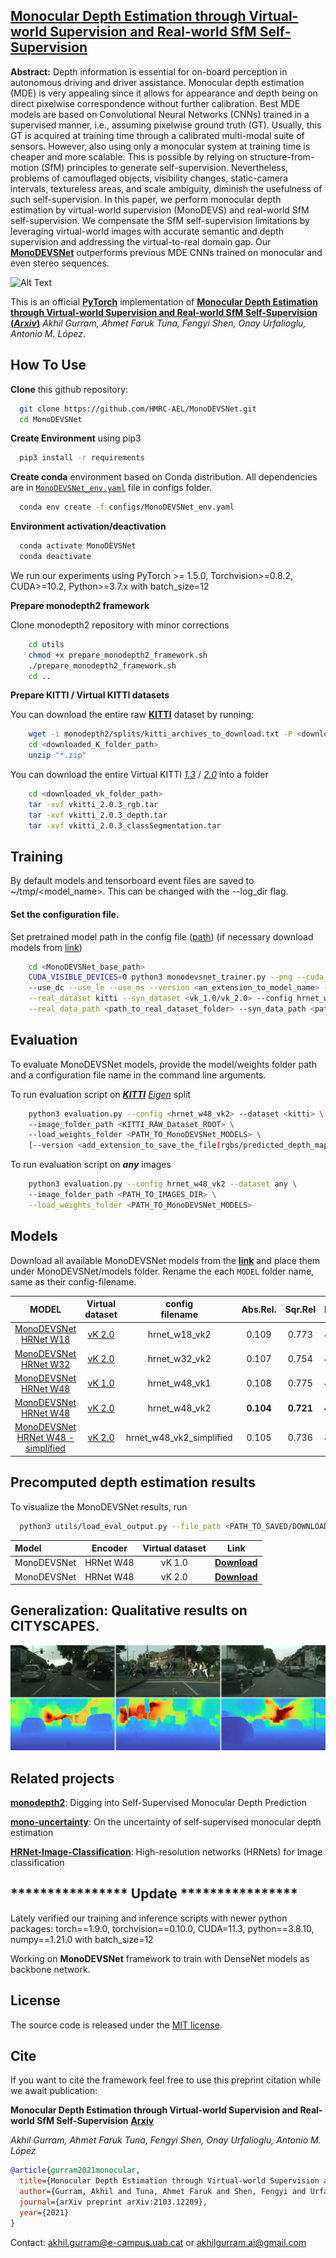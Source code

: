 ## [**Monocular Depth Estimation through Virtual-world Supervision and Real-world SfM Self-Supervision**](https://arxiv.org/abs/2103.12209)
**Abstract:** Depth information is essential for on-board perception in autonomous driving and driver assistance. Monocular depth estimation (MDE) is very appealing since it allows for appearance and depth being on direct pixelwise correspondence without further calibration. Best MDE models are based on Convolutional Neural Networks (CNNs) trained in a supervised manner, i.e., assuming pixelwise ground truth (GT). Usually, this GT is acquired at training time through a calibrated multi-modal suite of sensors. However, also using only a monocular system at training time is cheaper and more scalable. This is possible by relying on structure-from-motion (SfM) principles to generate self-supervision. Nevertheless, problems of camouflaged objects, visibility changes, static-camera intervals, textureless areas, and scale ambiguity, diminish the usefulness of such self-supervision. In this paper, we perform monocular depth estimation by virtual-world supervision (MonoDEVS) and real-world SfM self-supervision. We compensate the SfM self-supervision limitations by leveraging virtual-world images with accurate semantic and depth supervision and addressing the virtual-to-real domain gap. Our [**MonoDEVSNet**](https://arxiv.org/abs/2103.12209) outperforms previous MDE CNNs trained on monocular and even stereo sequences.


![Alt Text](media/figures/monodevsnet_kitti_seq.gif)


This is an official [**PyTorch**](https://pytorch.org/) implementation of [**Monocular Depth Estimation through Virtual-world Supervision and Real-world SfM Self-Supervision (*Arxiv*)**](https://arxiv.org/abs/2103.12209) 
*Akhil Gurram, Ahmet Faruk Tuna, Fengyi Shen, Onay Urfalioglu, Antonio M. López*.


## How To Use
**Clone** this github repository:
```bash
  git clone https://github.com/HMRC-AEL/MonoDEVSNet.git
  cd MonoDEVSNet
```

**Create Environment** using pip3

```bash
  pip3 install -r requirements
```


**Create conda** environment based on Conda distribution. All dependencies are in [`MonoDEVSNet_env.yaml`](configs/MonoDEVSNet_env.yaml) file in configs folder.

```bash
  conda env create -f configs/MonoDEVSNet_env.yaml
```


**Environment activation/deactivation**
```bash
  conda activate MonoDEVSNet
  conda deactivate
```

We run our experiments using PyTorch >= 1.5.0, Torchvision>=0.8.2, CUDA>=10.2, Python>=3.7.x with batch_size=12 

**Prepare monodepth2 framework**

Clone monodepth2 repository with minor corrections

```bash
    cd utils
    chmod +x prepare_monodepth2_framework.sh
    ./prepare_monodepth2_framework.sh
    cd ..
```

**Prepare KITTI / Virtual KITTI datasets**

You can download the entire raw [**KITTI**](http://www.cvlibs.net/datasets/kitti/raw_data.php) dataset by running:
```bash
    wget -i monodepth2/splits/kitti_archives_to_download.txt -P <downloaded_K_folder_path/>
    cd <downloaded_K_folder_path>
    unzip "*.zip"
```

You can download the entire Virtual KITTI [*1.3*](https://europe.naverlabs.com/research/computer-vision/proxy-virtual-worlds-vkitti-1/) / [*2.0*](https://europe.naverlabs.com/research/computer-vision/proxy-virtual-worlds-vkitti-2/) into a folder
```bash
    cd <downloaded_vk_folder_path>
    tar -xvf vkitti_2.0.3_rgb.tar
    tar -xvf vkitti_2.0.3_depth.tar
    tar -xvf vkitti_2.0.3_classSegmentation.tar
```


## Training

By default models and tensorboard event files are saved to ~/tmp/<model_name>. This can be changed with the --log_dir flag.

#### Set the configuration file. 

Set pretrained model path in the config file ([path](configs/hrnet_w48_vk2.yaml)) (if necessary download models from [link](https://github.com/HRNet/HRNet-Image-Classification))

```bash
    cd <MonoDEVSNet_base_path>
    CUDA_VISIBLE_DEVICES=0 python3 monodevsnet_trainer.py --png --cuda_idx 0 --num_workers 4 --batch_size 10 --height 192 --width 640 \  
    --use_dc --use_le --use_ms --version <an_extension_to_model_name> --num_epochs 100 --max_depth 80. \
    --real_dataset kitti --syn_dataset <vk_1.0/vk_2.0> --config hrnet_w<18/32/48>_vk<1/2> \
    --real_data_path <path_to_real_dataset_folder> --syn_data_path <path_to_synthetic_dataset_folder>
```


## Evaluation

To evaluate MonoDEVSNet models, provide the model/weights folder path and a configuration file name in the command line arguments.

To run evaluation script on [***KITTI***](http://www.cvlibs.net/datasets/kitti/raw_data.php) [*Eigen*](splits/eigen/test_files.txt) split
```bash
    python3 evaluation.py --config <hrnet_w48_vk2> --dataset <kitti> \ 
    --image_folder_path <KITTI_RAW_Dataset_ROOT> \ 
    --load_weights_folder <PATH_TO_MonoDEVSNet_MODELS> \    
    [--version <add_extension_to_save_the_file(rgbs/predicted_depth_maps)>](optional)
```

To run evaluation script on ***any*** images 
```bash
    python3 evaluation.py --config hrnet_w48_vk2 --dataset any \ 
    --image_folder_path <PATH_TO_IMAGES_DIR> \
    --load_weights_folder <PATH_TO_MonoDEVSNet_MODELS>
```

## Models
Download all available MonoDEVSNet models from the [**link**](https://drive.google.com/drive/folders/1_Zbk6AjOcJ34ERlB8mpu5xT84ptbd1Iz?usp=sharing) and place them under MonoDEVSNet/models folder. Rename the each `MODEL` folder name, same as their config-filename.

| MODEL | Virtual dataset | config <br> filename | Abs.Rel. | Sqr.Rel | RMSE | d < 1.25 |
| :---: | :---: | :---: | :---: |  :---: |  :---: |  :---: |
| [MonoDEVSNet HRNet W18](https://drive.google.com/drive/folders/1gvwhFKDLY1I3-V19yCCRfgsIGLxOg4rn?usp=sharing) | [vK 2.0](https://europe.naverlabs.com/research/computer-vision/proxy-virtual-worlds-vkitti-2/) | hrnet_w18_vk2 | 0.109 | 0.773 | 4.524 | 0.871 |
| [MonoDEVSNet HRNet W32](https://drive.google.com/drive/folders/1HMXBew30d4QUgagDQXEPu3lH14kxSVRz?usp=sharing) | [vK 2.0](https://europe.naverlabs.com/research/computer-vision/proxy-virtual-worlds-vkitti-2/) | hrnet_w32_vk2  | 0.107 | 0.754 | 4.510 | 0.875 |
| [MonoDEVSNet HRNet W48](https://drive.google.com/drive/folders/1rt0A-GqGoSnSR2YkpLRySo03I7FGKW_4?usp=sharing) | [vK 1.0](https://europe.naverlabs.com/research/computer-vision/proxy-virtual-worlds-vkitti-1/) | hrnet_w48_vk1  | 0.108 | 0.775 | 4.464 | 0.875 | 
| [MonoDEVSNet HRNet W48](https://drive.google.com/drive/folders/1-Ufc4ChU9LrTtlurq61A-N6B-KP2Nc_R?usp=sharing) | [vK 2.0](https://europe.naverlabs.com/research/computer-vision/proxy-virtual-worlds-vkitti-2/) | hrnet_w48_vk2 | **0.104** | **0.721** | **4.396** | **0.880** |
| [MonoDEVSNet HRNet W48 - simplified](https://drive.google.com/drive/folders/1VgeqWoYFQckxEjeME7TMwLXtBXsq1IFe?usp=sharing) | [vK 2.0](https://europe.naverlabs.com/research/computer-vision/proxy-virtual-worlds-vkitti-2/) | hrnet_w48_vk2_simplified | 0.105 | 0.736 | 4.471 | 0.875 |


## Precomputed depth estimation results

To visualize the MonoDEVSNet results, run 

```bash
  python3 utils/load_eval_output.py --file_path <PATH_TO_SAVED/DOWNLOADED_FILE>
``` 

| Model | Encoder | Virtual dataset | Link |
| :--- | :---: | :---: | :---: |
| MonoDEVSNet | HRNet W48 | vK 1.0 | [**Download**](https://drive.google.com/file/d/1MpCXKVih-LKFVtQ0Nm4CR53sJpk0T5Ah/view?usp=sharing)
| MonoDEVSNet | HRNet W48 | vK 2.0 | [**Download**](https://drive.google.com/file/d/1DLLyaHVdsmifyFGatzpU4vIvu-CcfR2I/view?usp=sharing)

## Generalization: Qualitative results on CITYSCAPES.

![Alt Text](media/figures/generalization_cityscapes_qualitative_results.png)


## Related projects

[**monodepth2**](https://github.com/nianticlabs/monodepth2): Digging into Self-Supervised Monocular Depth Prediction

[**mono-uncertainty**](https://github.com/mattpoggi/mono-uncertainty): On the uncertainty of
self-supervised monocular depth estimation

[**HRNet-Image-Classification**](https://github.com/HRNet/HRNet-Image-Classification): High-resolution networks (HRNets) for Image classification


## **************** Update ****************

Lately verified our training and inference scripts with newer python packages: 
torch==1.9.0, torchvision==0.10.0, CUDA=11.3, python==3.8.10, numpy==1.21.0 with batch_size=12

Working on **MonoDEVSNet** framework to train with DenseNet models as backbone network. 


## License
The source code is released under the [MIT license](LICENSE.md).

## Cite
If you want to cite the framework feel free to use this preprint citation while we await publication:

**Monocular Depth Estimation through Virtual-world Supervision and Real-world SfM Self-Supervision** [**Arxiv**](https://arxiv.org/abs/2103.12209)

*Akhil Gurram, Ahmet Faruk Tuna, Fengyi Shen, Onay Urfalioglu, Antonio M. López*

```bibtex
@article{gurram2021monocular,
  title={Monocular Depth Estimation through Virtual-world Supervision and Real-world SfM Self-Supervision},
  author={Gurram, Akhil and Tuna, Ahmet Faruk and Shen, Fengyi and Urfalioglu, Onay and L{\'o}pez, Antonio M},
  journal={arXiv preprint arXiv:2103.12209},
  year={2021}
}
```

Contact: akhil.gurram@e-campus.uab.cat or akhilgurram.ai@gmail.com
